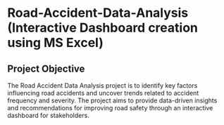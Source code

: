  # Road-Accident-Data-Analysis (Interactive Dashboard creation using MS Excel)
## Project Objective 
The Road Accident Data Analysis project is to identify key factors influencing road accidents and uncover trends related to accident frequency and severity. The project aims to provide data-driven insights and recommendations for improving road safety through an interactive dashboard for stakeholders.
